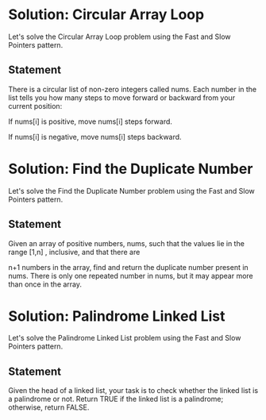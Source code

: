 # Solution: Circular Array Loop
Let's solve the Circular Array Loop problem using the Fast and Slow Pointers pattern.

## Statement
There is a circular list of non-zero integers called nums. Each number in the list tells you how many steps to move forward or backward from your current position:

If nums[i] is positive, move nums[i] steps forward.

If nums[i] is negative, move nums[i] steps backward.
# Solution: Find the Duplicate Number
Let's solve the Find the Duplicate Number problem using the Fast and Slow Pointers pattern.

## Statement
Given an array of positive numbers, nums, such that the values lie in the range 
[1,n]
, inclusive, and that there are 

n+1
 numbers in the array, find and return the duplicate number present in nums. There is only one repeated number in nums, but it may appear more than once in the array.

# Solution: Palindrome Linked List
Let's solve the Palindrome Linked List problem using the Fast and Slow Pointers pattern.

## Statement
Given the head of a linked list, your task is to check whether the linked list is a palindrome or not. Return TRUE if the linked list is a palindrome; otherwise, return FALSE.
